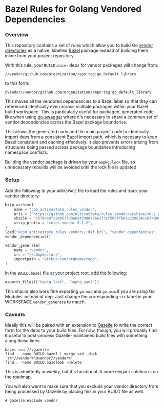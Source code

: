 # Bazel Rules for Golang Vendored Dependencies

### Overview

This repository contains a set of rules which allow you to build Go [vendor
directories](https://golang.org/cmd/go/#hdr-Vendor_Directories) as a native,
labelled [Bazel](https://bazel.build) package instead of building them inline
from your project repository

With this rule, your `BUILD.bazel` deps for vendor packages will change from:

```
//vendor/github.com/organization/repo:tag:go_default_library
```

to this form:

```
@vendor//vendor/github.com/organization/repo:tag:go_default_library
```

This moves all the vendored dependencies to a Bazel label so that they can
referenced identically even across multiple packages within your Bazel build
workspace.  This is particularly useful for packaged, generated code like when
using [go-swagger](https://goswagger.io) where it's necessary to share a common
set of vendor dependencies across the Bazel package boundaries.

This allows the generated code and the main project code to identically import
deps from a consistent Bazel import path, which is necesary to keep Bazel
consistent and caching effectively.  It also prevents errors arising from
structures being passed across package boundaries introducing namespace
conflicts.

Building the vendor package is driven by your `Gopkg.lock` file, so unnecessary
rebuilds will be avoided until the lock file is updated.

### Setup

Add the following to your `WORKSPACE` file to load the rules and track your
vendor directory:

```python
http_archive(
    name = "com_activestate_rules_vendor",
    urls = ["https://github.com/ActiveState/rules_vendor/archive/v0.1.2.tar.gz"],
    sha256 = "c579de9fc84951fd0a6043888726e1f31f560ffb81a329694cc6f409da0cc0b0",
    strip_prefix = "rules_vendor-0.1.2",
)
load("@com_activestate_rules_vendor//:def.bzl", "vendor_dependencies", "vendor_generate")
vendor_dependencies()

vendor_generate(
    name = "vendor",
    src = "//:Gopkg.lock",
    importpath = "github.com/orgname/repo",
) 
```

In the `BUILD.bazel` file at your project root, add the following:

```python
exports_files(["Gopkg.lock", "Gopkg.yaml"])
```

This should also work fine exporting `go.mod` and `go.sum` if you are using
Go Modules instead of dep.  Just change the corresponding `src` label in your
WORKSPACE `vendor_generate` to match.

### Caveats

Ideally this will be paired with an extension to
[Gazelle](https://github.com/bazelbuild/bazel-gazelle) to write the correct
form for the deps to your build files.  For now, though, you will probably find
it useful to post-process Gazelle-maintained build files with something along
these lines:

```
bazel run //:gazelle
find . -name BUILD.bazel | xargs sed -ibak 's%"//vendor%"@vendor//vendor%'
find . -name BUILD.bazelbak -delete
```

This is admittedly unwieldy, but it's functional.  A more elegant solution is
on the roadmap.

You will also want to make sure that you exclude your vendor directory from
being processed by Gazelle by placing this in your BUILD file as well.

```
# gazelle:exclude vendor
```
